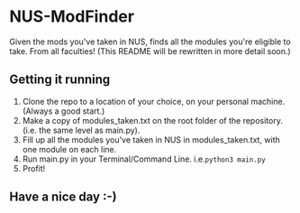 # NUS-ModFinder

Given the mods you've taken in NUS, finds all the modules you're eligible to take. From all faculties!
(This README will be rewritten in more detail soon.)

## Getting it running

1. Clone the repo to a location of your choice, on your personal machine. (Always a good start.)
2. Make a copy of modules_taken.txt on the root folder of the repository. (i.e. the same level as main.py).
3. Fill up all the modules you've taken in NUS in modules_taken.txt, with one module on each line.
4. Run main.py in your Terminal/Command Line. i.e.`python3 main.py`
5. Profit!

## Have a nice day :-)

